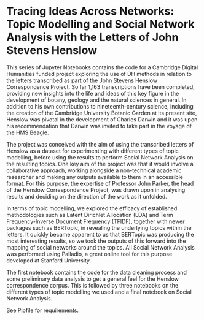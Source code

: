 # Tracing Ideas Across Networks: Topic Modelling and Social Network Analysis with the Letters of John Stevens Henslow

This series of Jupyter Notebooks contains the code for a Cambridge Digital Humanities funded project exploring the use of DH methods in relation to the letters transcribed as part of the John Stevens Henslow Correspondence Project. So far 1,163 transcriptions have been completed, providing new insights into the life and ideas of this key figure in the development of botany, geology and the natural sciences in general. In addition to his own contributions to nineteenth-century science, including the creation of the Cambridge University Botanic Garden at its present site, Henslow was pivotal in the development of Charles Darwin and it was upon his recommendation that Darwin was invited to take part in the voyage of the HMS Beagle.

The project was conceived with the aim of using the transcribed letters of Henslow as a dataset for experimenting with different types of topic modelling, before using the results to perform Social Network Analysis on the resulting topics. One key aim of the project was that it would involve a collaborative approach, working alongside a non-technical academic researcher and making any outputs available to them in an accessible format. For this purpose, the expertise of Professor John Parker, the head of the Henslow Correspondence Project, was drawn upon in analysing results and deciding on the direction of the work as it unfolded.

In terms of topic modelling, we explored the efficacy of established methodologies such as Latent Dirichlet Allocation (LDA) and Term Frequency-Inverse Document Frequency (TFIDF), together with newer packages such as BERTopic, in revealing the underlying topics within the letters. It quickly became apparent to us that BERTopic was producing the most interesting results, so we took the outputs of this forward into the mapping of social networks around the topics. All Social Network Analysis was performed using Palladio, a great online tool for this purpose developed at Stanford University.

The first notebook contains the code for the data cleaning process and some preliminary data analysis to get a general feel for the Henslow correspondence corpus. This is followed by three notebooks on the different types of topic modelling we used and a final notebook on Social Network Analysis.

See Pipfile for requirements.
